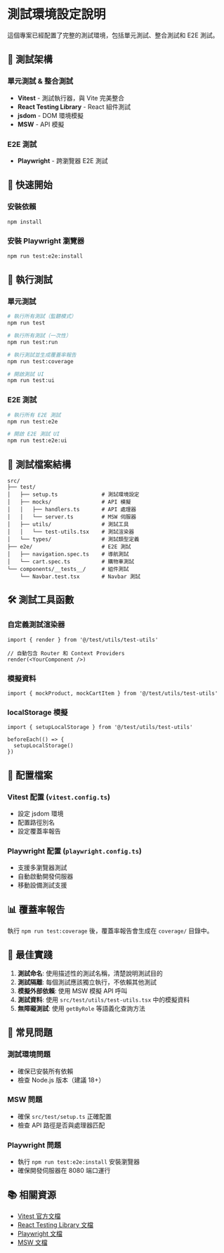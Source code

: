 # 測試環境設定說明

這個專案已經配置了完整的測試環境，包括單元測試、整合測試和 E2E 測試。

## 🧪 測試架構

### 單元測試 & 整合測試
- **Vitest** - 測試執行器，與 Vite 完美整合
- **React Testing Library** - React 組件測試
- **jsdom** - DOM 環境模擬
- **MSW** - API 模擬

### E2E 測試
- **Playwright** - 跨瀏覽器 E2E 測試

## 🚀 快速開始

### 安裝依賴
```bash
npm install
```

### 安裝 Playwright 瀏覽器
```bash
npm run test:e2e:install
```

## 📝 執行測試

### 單元測試
```bash
# 執行所有測試（監聽模式）
npm run test

# 執行所有測試（一次性）
npm run test:run

# 執行測試並生成覆蓋率報告
npm run test:coverage

# 開啟測試 UI
npm run test:ui
```

### E2E 測試
```bash
# 執行所有 E2E 測試
npm run test:e2e

# 開啟 E2E 測試 UI
npm run test:e2e:ui
```

## 📁 測試檔案結構

```
src/
├── test/
│   ├── setup.ts              # 測試環境設定
│   ├── mocks/                # API 模擬
│   │   ├── handlers.ts       # API 處理器
│   │   └── server.ts         # MSW 伺服器
│   ├── utils/                # 測試工具
│   │   └── test-utils.tsx    # 測試渲染器
│   └── types/                # 測試類型定義
├── e2e/                      # E2E 測試
│   ├── navigation.spec.ts    # 導航測試
│   └── cart.spec.ts          # 購物車測試
└── components/__tests__/     # 組件測試
    └── Navbar.test.tsx       # Navbar 測試
```

## 🛠️ 測試工具函數

### 自定義測試渲染器
```tsx
import { render } from '@/test/utils/test-utils'

// 自動包含 Router 和 Context Providers
render(<YourComponent />)
```

### 模擬資料
```tsx
import { mockProduct, mockCartItem } from '@/test/utils/test-utils'
```

### localStorage 模擬
```tsx
import { setupLocalStorage } from '@/test/utils/test-utils'

beforeEach(() => {
  setupLocalStorage()
})
```

## 🔧 配置檔案

### Vitest 配置 (`vitest.config.ts`)
- 設定 jsdom 環境
- 配置路徑別名
- 設定覆蓋率報告

### Playwright 配置 (`playwright.config.ts`)
- 支援多瀏覽器測試
- 自動啟動開發伺服器
- 移動設備測試支援

## 📊 覆蓋率報告

執行 `npm run test:coverage` 後，覆蓋率報告會生成在 `coverage/` 目錄中。

## 🎯 最佳實踐

1. **測試命名**: 使用描述性的測試名稱，清楚說明測試目的
2. **測試隔離**: 每個測試應該獨立執行，不依賴其他測試
3. **模擬外部依賴**: 使用 MSW 模擬 API 呼叫
4. **測試資料**: 使用 `src/test/utils/test-utils.tsx` 中的模擬資料
5. **無障礙測試**: 使用 `getByRole` 等語義化查詢方法

## 🐛 常見問題

### 測試環境問題
- 確保已安裝所有依賴
- 檢查 Node.js 版本（建議 18+）

### MSW 問題
- 確保 `src/test/setup.ts` 正確配置
- 檢查 API 路徑是否與處理器匹配

### Playwright 問題
- 執行 `npm run test:e2e:install` 安裝瀏覽器
- 確保開發伺服器在 8080 端口運行

## 📚 相關資源

- [Vitest 官方文檔](https://vitest.dev/)
- [React Testing Library 文檔](https://testing-library.com/docs/react-testing-library/intro/)
- [Playwright 文檔](https://playwright.dev/)
- [MSW 文檔](https://mswjs.io/)
